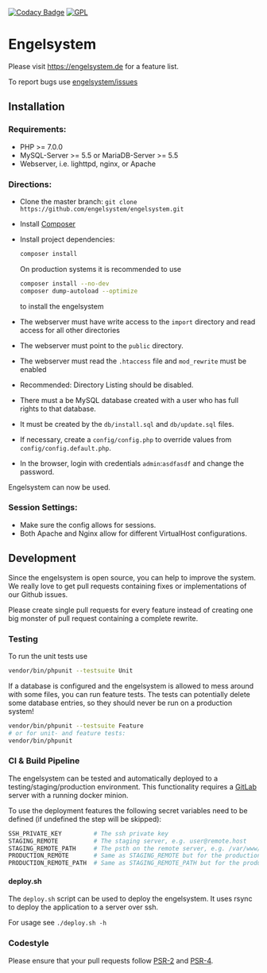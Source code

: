 [![Codacy Badge](https://api.codacy.com/project/badge/Grade/20b3b0b4e93344a29da6bec77f329e7a)](https://www.codacy.com/app/engelsystem/engelsystem)
[![GPL](https://img.shields.io/github/license/engelsystem/engelsystem.svg?maxAge=2592000)]()

# Engelsystem

Please visit https://engelsystem.de for a feature list.

To report bugs use [engelsystem/issues](https://github.com/engelsystem/engelsystem/issues)

## Installation

### Requirements:
 * PHP >= 7.0.0
 * MySQL-Server >= 5.5 or MariaDB-Server >= 5.5 
 * Webserver, i.e. lighttpd, nginx, or Apache

### Directions:
 * Clone the master branch: `git clone https://github.com/engelsystem/engelsystem.git`
 * Install [Composer](https://getcomposer.org/download/)
 * Install project dependencies:
     ```bash
     composer install
     ```
    On production systems it is recommended to use
    ```bash
    composer install --no-dev
    composer dump-autoload --optimize
    ```
    to install the engelsystem
 * The webserver must have write access to the ```import``` directory and read access for all other directories
 * The webserver must point to the ```public``` directory.
 * The webserver must read the ```.htaccess``` file and ```mod_rewrite``` must be enabled

 * Recommended: Directory Listing should be disabled.
 * There must a be MySQL database created with a user who has full rights to that database.
 * It must be created by the ```db/install.sql``` and ```db/update.sql``` files.
 * If necessary, create a ```config/config.php``` to override values from ```config/config.default.php```.
 * In the browser, login with credentials ```admin```:```asdfasdf``` and change the password.

Engelsystem can now be used.

### Session Settings:
 * Make sure the config allows for sessions.
 * Both Apache and Nginx allow for different VirtualHost configurations.

## Development
Since the engelsystem is open source, you can help to improve the system. We really love to get pull requests containing fixes or implementations of our Github issues.

Please create single pull requests for every feature instead of creating one big monster of pull request containing a complete rewrite.

### Testing
To run the unit tests use
```bash
vendor/bin/phpunit --testsuite Unit
``` 

If a database is configured and the engelsystem is allowed to mess around with some files, you can run feature tests. The tests can potentially delete some database entries, so they should never be run on a production system!
```bash
vendor/bin/phpunit --testsuite Feature
# or for unit- and feature tests:
vendor/bin/phpunit
``` 

### CI & Build Pipeline
The engelsystem can be tested and automatically deployed to a testing/staging/production environment.
This functionality requires a [GitLab](https://about.gitlab.com/) server with a running docker minion.

To use the deployment features the following secret variables need to be defined (if undefined the step will be skipped):
```bash
SSH_PRIVATE_KEY         # The ssh private key
STAGING_REMOTE          # The staging server, e.g. user@remote.host
STAGING_REMOTE_PATH     # The psth on the remote server, e.g. /var/www/engelsystem
PRODUCTION_REMOTE       # Same as STAGING_REMOTE but for the production environment
PRODUCTION_REMOTE_PATH  # Same as STAGING_REMOTE_PATH but for the production environment
```

#### deploy.sh
The `deploy.sh` script can be used to deploy the engelsystem. It uses rsync to deploy the application to a server over ssh.

For usage see `./deploy.sh -h`

### Codestyle
Please ensure that your pull requests follow [PSR-2](http://www.php-fig.org/psr/psr-2/) and [PSR-4](http://www.php-fig.org/psr/psr-4/).
